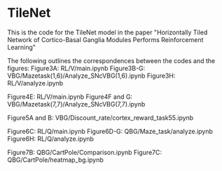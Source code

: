 # TileNet

This is the code for the TileNet model in the paper "Horizontally Tiled Network of Cortico-Basal Ganglia Modules Performs Reinforcement Learning"

The following outlines the correspondences between the codes and the figures:
Figure3A: RL/V/main.ipynb
Figure3B-G: VBG/Mazetask(1,6)/Analyze_SNcVBG(1,6).ipynb
Figure3H: RL/V/analyze.ipynb

Figure4E: RL/V/main.ipynb
Figure4F and G: VBG/Mazetask(7,7)/Analyze_SNcVBG(7,7).ipynb

Figure5A and B: VBG/Discount_rate/cortex_reward_task55.ipynb

Figure6C: RL/Q/main.ipynb
Figure6D-G: QBG/Maze_task/analyze.ipynb
Figure6H: RL/Q/analyze.ipynb

Figure7B: QBG/CartPole/Comparison.ipynb
Figure7C: QBG/CartPole/heatmap_bg.ipynb
